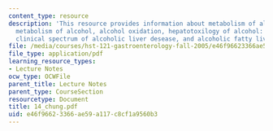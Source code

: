 ```yaml
---
content_type: resource
description: 'This resource provides information about metabolism of alcohol, hepatic
  metabolism of alcohol, alcohol oxidation, hepatotoxilogy of alcohol: mechanisms,
  clinical spectrum of alcoholic liver desease, and alcoholic fatty liver.'
file: /media/courses/hst-121-gastroenterology-fall-2005/e46f96623366ae59a117c8cf1a9560b3_14_chung.pdf
file_type: application/pdf
learning_resource_types:
- Lecture Notes
ocw_type: OCWFile
parent_title: Lecture Notes
parent_type: CourseSection
resourcetype: Document
title: 14_chung.pdf
uid: e46f9662-3366-ae59-a117-c8cf1a9560b3
---
```

